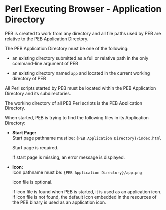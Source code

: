 # Perl Executing Browser - Application Directory

PEB is created to work from any directory and all file paths used by PEB are relative to the PEB Application Directory.  

The PEB Application Directory must be one of the following:

* an existing directory submitted as a full or relative path in the only command-line argument of PEB

* an existing directory named ``app`` and located in the current working directory of PEB

All Perl scripts started by PEB must be located within the PEB Application Directory and its subdirectories.  

The working directory of all PEB Perl scripts is the PEB Application Directory.  

When started, PEB is trying to find the following files in its Application Directory:

* **Start Page:**  
  Start page pathname must be: ``{PEB Application Directory}/index.html``  

  Start page is required.  

  If start page is missing, an error message is displayed.  

* **Icon:**  
  Icon pathname must be: ``{PEB Application Directory}/app.png``  

  Icon file is optional.  

  If icon file is found when PEB is started, it is used as an application icon.  
  If icon file is not found, the default icon embedded in the resources of the PEB binary is used as an application icon.
